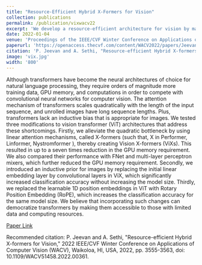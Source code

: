 ```yaml
---
title: "Resource-Efficient Hybrid X-Formers for Vision"
collection: publications
permalink: /publication/vixwacv22
excerpt: 'We develop a resource-efficient architecture for vision by making three modifications on ViT to address their shortcomings, which significantly improve their performance and make them more accessible.'
date: 2022-01-04
venue: 'Proceedings of the IEEE/CVF Winter Conference on Applications of Computer Vision (WACV), Waikoloa, HI, USA'
paperurl: 'https://openaccess.thecvf.com/content/WACV2022/papers/Jeevan_Resource-Efficient_Hybrid_X-Formers_for_Vision_WACV_2022_paper.pdf'
citation: 'P. Jeevan and A. Sethi, "Resource-efficient Hybrid X-formers for Vision," 2022 IEEE/CVF Winter Conference on Applications of Computer Vision (WACV), Waikoloa, HI, USA, 2022, pp. 3555-3563, doi: 10.1109/WACV51458.2022.00361.'
image: 'vix.jpg'
width: '800'
---
```

Although transformers have become the neural architectures of choice for natural language processing, they require orders of magnitude more training data, GPU memory, and computations in order to compete with convolutional neural networks for computer vision. The attention mechanism of transformers scales quadratically with the length of the input sequence, and unrolled images have long sequence lengths. Plus, transformers lack an inductive bias that is appropriate for images. We tested three modifications to vision transformer (ViT) architectures that address these shortcomings. Firstly, we alleviate the quadratic bottleneck by using linear attention mechanisms, called X-formers (such that, X in Performer, Linformer, Nystromformer ), thereby creating Vision X-formers (ViXs). This resulted in up to a seven times reduction in the GPU memory requirement. We also compared their performance with FNet and multi-layer perceptron mixers, which further reduced the GPU memory requirement. Secondly, we introduced an inductive prior for images by replacing the initial linear embedding layer by convolutional layers in ViX, which significantly increased classification accuracy without increasing the model size. Thirdly, we replaced the learnable 1D position embeddings in ViT with Rotary Position Embedding (RoPE), which increases the classification accuracy for the same model size. We believe that incorporating such changes can democratize transformers by making them accessible to those with limited data and computing resources.

[Paper Link](https://openaccess.thecvf.com/content/WACV2022/papers/Jeevan_Resource-Efficient_Hybrid_X-Formers_for_Vision_WACV_2022_paper.pdf)

Recommended citation: P. Jeevan and A. Sethi, "Resource-efficient Hybrid X-formers for Vision," 2022 IEEE/CVF Winter Conference on Applications of Computer Vision (WACV), Waikoloa, HI, USA, 2022, pp. 3555-3563, doi: 10.1109/WACV51458.2022.00361.